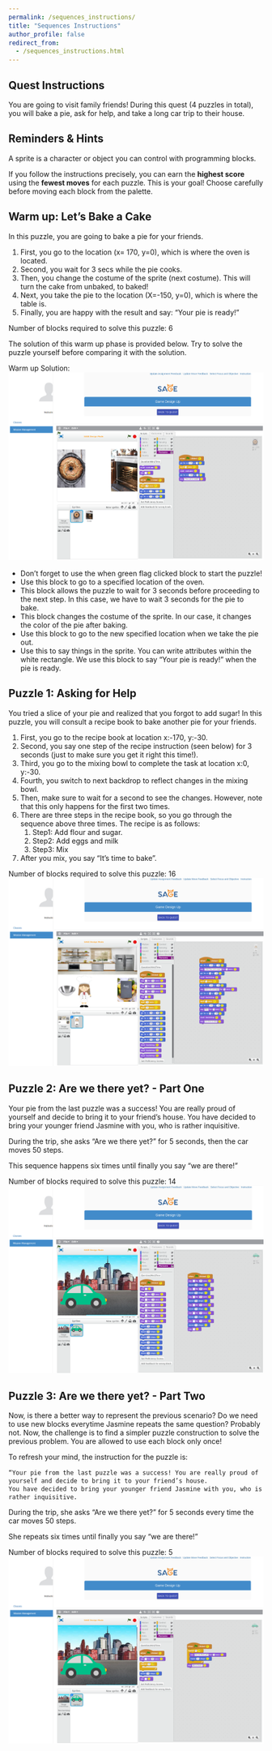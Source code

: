 ```yaml
---
permalink: /sequences_instructions/
title: "Sequences Instructions"
author_profile: false
redirect_from: 
  - /sequences_instructions.html
---
```

Quest Instructions
------
You are going to visit family friends! During this quest (4 puzzles in total), you will  bake a pie, ask for help, and take a long car trip to their house.

Reminders & Hints
------
A sprite is a character or object you can control with programming blocks.

If you follow the instructions precisely, you can earn the **highest score** using the **fewest moves** for each puzzle. This is your goal!  Choose carefully before moving each block from the palette.

Warm up: Let’s Bake a Cake
------
In this puzzle, you are going to bake a pie for your friends.

1. First, you go to the location (x= 170, y=0), which is where the oven is located.
1. Second, you wait for 3 secs while the pie cooks.
1. Then, you change the costume of the sprite (next costume). This will turn the cake from unbaked, to baked!
1. Next, you take the pie to the location (X=-150, y=0), which is where the table is.
1. Finally, you are happy with the result and say: “Your pie is ready!”

Number of blocks required to solve this puzzle: 6

The solution of this warm up phase is provided below. Try to solve the puzzle yourself before comparing it with the solution.

Warm up Solution:
![](/images/sequences_instructions/fs1_c1_i0.PNG)
* Don’t forget to use the when green flag clicked block to start the puzzle!
* Use this block to go to a specified location of the oven.
* This block allows the puzzle to wait for 3 seconds before proceeding to the next step. In this case, we have to wait 3 seconds for the pie to bake.
* This block changes the costume of the sprite. In our case, it changes the color of the pie after baking.
* Use this block to go to the new specified location when we take the pie out.
* Use this to say things in the sprite. You can write attributes within the white rectangle. We use this block to say “Your pie is ready!” when the pie is ready.

Puzzle 1: Asking for Help
------
You tried a slice of your pie and realized that you forgot to add sugar! In this puzzle, you will consult a recipe book to bake another pie for your friends.

1. First, you go to the recipe book at location x:-170, y:-30.
1. Second, you say one step of the recipe instruction (seen below) for 3 seconds (just to make sure you get it right this time!).
1. Third, you go to the mixing bowl to complete the task at location x:0, y:-30.
1. Fourth, you switch to next backdrop to reflect changes in the mixing bowl.
1. Then, make sure to wait for a second to see the changes. However, note that this only happens for the first two times.
1. There are three steps in the recipe book, so you go through the sequence above three times.
    The recipe is as follows:
    1. Step1: Add flour and sugar.
    1. Step2: Add eggs and milk
    1. Step3: Mix
1. After you mix, you say “It’s time to bake”.

Number of blocks required to solve this puzzle: 16
![](/images/sequences_instructions/fs1_c1_i1.PNG)

Puzzle 2: Are we there yet? - Part One
------
Your pie from the last puzzle was a success! You are really proud of yourself and decide to bring it to your friend’s house. You have decided to bring your younger friend Jasmine with you, who is rather inquisitive.

During the trip, she asks “Are we there yet?” for 5 seconds, then the car moves 50 steps.

This sequence happens six times until finally you say “we are there!”

Number of blocks required to solve this puzzle: 14
![](/images/sequences_instructions/fs1_c1_i2.PNG)

Puzzle 3: Are we there yet? - Part Two
------
Now, is there a better way to represent the previous scenario? Do we need to use new blocks everytime Jasmine repeats the same question? Probably not. Now, the challenge is to find a simpler puzzle construction to solve the previous problem. You are allowed to use each block only once!

To refresh your mind, the instruction for the puzzle is:

    “Your pie from the last puzzle was a success! You are really proud of yourself and decide to bring it to your friend’s house.
    You have decided to bring your younger friend Jasmine with you, who is rather inquisitive.

During the trip, she asks “Are we there yet?” for 5 seconds every time the car moves 50 steps.

She repeats six times until finally you say “we are there!”

Number of blocks required to solve this puzzle: 5
![](/images/sequences_instructions/fs1_c1_i3.PNG)